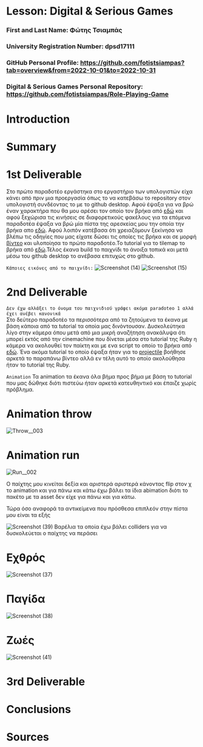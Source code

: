 # Lesson: Digital & Serious Games

### First and Last Name: Φώτης Τσιαμπάς
### University Registration Number: dpsd17111
### GitHub Personal Profile: https://github.com/fotistsiampas?tab=overview&from=2022-10-01&to=2022-10-31
### Digital & Serious Games Personal Repository: https://github.com/fotistsiampas/Role-Playing-Game

# Introduction

# Summary


# 1st Deliverable
Στο πρώτο παραδοτέο εργάστηκα στο εργαστήριο των υπολογιστών είχα κάνει από πριν μια προεργασία όπως το να κατεβάσω το repository στον υπολογιστή συνδέοντας το με το github desktop. Αφού έψαξα για να βρώ έναν χαρακτήρα που θα μου αρέσει τον οποίο τον βρήκα από [εδώ](https://www.gameart2d.com/freebies.html) και αφού ξεχώρισα τις κινήσεις σε διαφορετικούς φακέλους για τα επόμενα παραδοτέα έψαξα να βρώ μία πίστα της αρεσκείας μου την οποία την βρήκα απο [εδώ](https://itch.io/search?q=free+tile+sets). Αφού λοιπόν κατέβασα ότι χρειαζόμουν ξεκίνησα να βλέπω τις οδηγίες που μας είχατε δώσει τις οποίες τις βρήκα και σε μορφή [βίντεο](https://www.youtube.com/watch?v=wH0IUChkhTU&list=PLBRviKraPCowhZbUfOT-XGuqktJUVybzC) και υλοποίησα το πρώτο παραδοτέο.Το tutorial για το tilemap το βρήκα από [εδώ](https://www.youtube.com/watch?v=DTp5zi8_u1U).Τέλος έκανα build το παιχνίδι το άνοιξα τοπικά και μετά μέσω του github desktop το ανέβασα επιτυχώς στο github.

`Κάποιες εικόνες από το παιχνίδι:` 
![Screenshot (14)](https://user-images.githubusercontent.com/94792023/201408844-377653e3-862a-44d9-82b5-e71ab58ca402.png)
![Screenshot (15)](https://user-images.githubusercontent.com/94792023/201408931-d0807bdc-52a5-4098-8815-94ae9a73094f.png)

# 2nd Deliverable
`Δεν έχω αλλάξει το όνομα του παιχνιδιού γράφει ακόμα paradoteo 1 αλλά έχει ανέβει κανονικά`  
Στο δεύτερο παραδοτέο τα περισσότερα από τα ζητούμενα τα έκανα με βάση κάποια από τα tutorial τα οποία μας δινόντουσαν. Δυσκολεύτηκα λίγο στην κάμερα όπου μετά από μια μικρή αναζήτηση ανακάλυψα ότι μπορεί εκτός από την cinemachine που δίνεται μέσα στο tutorial της Ruby η κάμερα να ακολουθεί τον παίκτη και με ενα script το οποίο το βρήκα από [εδώ](https://www.youtube.com/watch?v=FXqwunFQuao). Ένα ακόμα tutorial το οποίο έψαξα ήταν για το [projectile](https://www.youtube.com/watch?v=wkKsl1Mfp5M)
βοήθησε αρκετά το παραπάνω βίντεο αλλά εν τέλη αυτό το οποίο ακολούθησα ήταν το tutorial της Ruby.

`Animation`
Τα animation τα έκανα όλα βήμα προς βήμα με βάση το tutorial που μας δώθηκε διότι πιστεύω ήταν αρκετά κατευθηντικό και έπαιζε χωρίς πρόβλημα.

 # Animation throw
![Throw__003](https://user-images.githubusercontent.com/94792023/208254085-f46e3299-ab9a-4476-bf4c-49afa87f2fca.png)

 # Animation run

![Run__002](https://user-images.githubusercontent.com/94792023/208254114-0078dde2-3167-4924-a2dd-37b962e08583.png)

Ο παίχτης μου κινείται δεξία και αριστερά αριστερά κάνοντας flip στον χ το animation και για πάνω και κάτω έχω βάλει τα ίδια abimation διότι το πακέτο με τα asset δεν είχε για πάνω και για κάτω.

Τώρα όσο αναφορά τα αντικείμενα που πρόσθεσα επιπλεόν στην πίστα μου είναι τα εξής 

![Screenshot (39)](https://user-images.githubusercontent.com/94792023/208254293-c2b3a2da-52c2-459f-b618-65821d2f7fec.png)
 Βαρέλια τα οποία έχω βάλει colliders για να δυσκολεύεται ο παίχτης να περάσει 
 
 # Εχθρός
 
 ![Screenshot (37)](https://user-images.githubusercontent.com/94792023/208254406-b46f6971-7a3a-4818-97a9-8f1889022cbb.png)
 
 # Παγίδα
 
 ![Screenshot (38)](https://user-images.githubusercontent.com/94792023/208254483-75432ef2-7c00-4721-b27f-528d5e907c41.png)

 # Ζωές
 
 ![Screenshot (41)](https://user-images.githubusercontent.com/94792023/208254511-367e600a-9178-43ca-9ba7-8438d26cb055.png)
 
 
 
 
# 3rd Deliverable 


# Conclusions


# Sources





